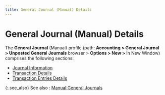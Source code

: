 ```yaml
---
title: General Journal (Manual) Details
---
```


# General Journal (Manual) Details


The **General Journal** (Manual)  profile (path: **Accounting &gt; General 
 Journal &gt; Unposted General Journals** browser > **Options 
 &gt; New &gt;** In New Window) comprises the following sections:

- [Journal  Information]({{site.acc_baseurl}}/general-journals/manual-general-journals/manual-general-journal-details/journal_information_manual_gj.html)
- [Transaction  Details]({{site.acc_baseurl}}/general-journals/manual-general-journals/manual-general-journal-details/transactions_information_manual_gj_con.html)
- [Transaction  Entries Details]({{site.acc_baseurl}}/general-journals/manual-general-journals/manual-general-journal-details/transaction_entries_manual_gj_con.html)



{:.see_also}
See also
: [Manual General  Journals]({{site.acc_baseurl}}/general-journals/manual-general-journals/manual_general_journals.html)
